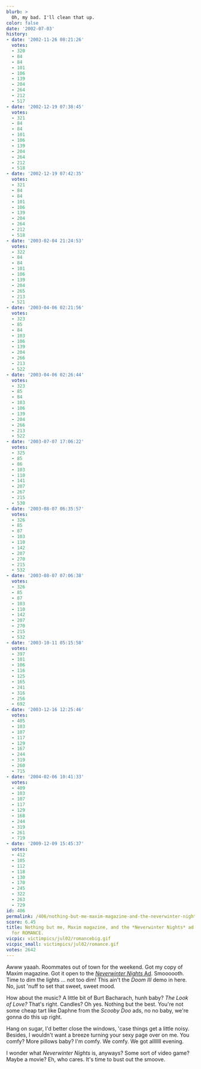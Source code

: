 ```yaml
---
blurb: >
  Oh, my bad. I'll clean that up.
color: false
date: '2002-07-03'
history:
- date: '2002-11-26 08:21:26'
  votes:
  - 320
  - 84
  - 84
  - 101
  - 106
  - 139
  - 204
  - 264
  - 212
  - 517
- date: '2002-12-19 07:38:45'
  votes:
  - 321
  - 84
  - 84
  - 101
  - 106
  - 139
  - 204
  - 264
  - 212
  - 518
- date: '2002-12-19 07:42:35'
  votes:
  - 321
  - 84
  - 84
  - 101
  - 106
  - 139
  - 204
  - 264
  - 212
  - 518
- date: '2003-02-04 21:24:53'
  votes:
  - 322
  - 84
  - 84
  - 101
  - 106
  - 139
  - 204
  - 265
  - 213
  - 521
- date: '2003-04-06 02:21:56'
  votes:
  - 323
  - 85
  - 84
  - 103
  - 106
  - 139
  - 204
  - 266
  - 213
  - 522
- date: '2003-04-06 02:26:44'
  votes:
  - 323
  - 85
  - 84
  - 103
  - 106
  - 139
  - 204
  - 266
  - 213
  - 522
- date: '2003-07-07 17:06:22'
  votes:
  - 325
  - 85
  - 86
  - 103
  - 110
  - 141
  - 207
  - 267
  - 215
  - 530
- date: '2003-08-07 06:35:57'
  votes:
  - 326
  - 85
  - 87
  - 103
  - 110
  - 142
  - 207
  - 270
  - 215
  - 532
- date: '2003-08-07 07:06:38'
  votes:
  - 326
  - 85
  - 87
  - 103
  - 110
  - 142
  - 207
  - 270
  - 215
  - 532
- date: '2003-10-11 05:15:58'
  votes:
  - 397
  - 101
  - 106
  - 116
  - 125
  - 165
  - 241
  - 316
  - 256
  - 692
- date: '2003-12-16 12:25:46'
  votes:
  - 405
  - 103
  - 107
  - 117
  - 129
  - 167
  - 244
  - 319
  - 260
  - 715
- date: '2004-02-06 10:41:33'
  votes:
  - 409
  - 103
  - 107
  - 117
  - 129
  - 168
  - 244
  - 319
  - 261
  - 719
- date: '2009-12-09 15:45:37'
  votes:
  - 412
  - 105
  - 112
  - 118
  - 130
  - 170
  - 245
  - 322
  - 263
  - 729
id: 406
permalink: /406/nothing-but-me-maxim-magazine-and-the-neverwinter-nights-ad-a-night-for-romance/
score: 6.45
title: Nothing but me, Maxim magazine, and the *Neverwinter Nights* ad... A night
  for ROMANCE.
vicpic: victimpics/jul02/romancebig.gif
vicpic_small: victimpics/jul02/romance.gif
votes: 2642
---
```


Awww yaaah. Roommates out of town for the weekend. Got my copy of Maxim
magazine. Got it open to the [*Neverwinter Nights*
Ad](img/victimpics/dreamy.jpg). Smoooooth. Time to dim the lights ...
not too dim! This ain't the *Doom III* demo in here. No, just 'nuff to
set that sweet, sweet mood.

How about the music? A little bit of Burt Bacharach, hunh baby? *The
Look of Love?* That's right. Candles? Oh yes. Nothing but the best.
You're not some cheap tart like Daphne from the *Scooby Doo* ads, no no
baby, we're gonna do this up right.

Hang on sugar, I'd better close the windows, 'case things get a little
noisy. Besides, I wouldn't want a breeze turning your sexy page over on
me. You comfy? More pillows baby? I'm comfy. We comfy. We got alllllll
evening.

I wonder what *Neverwinter Nights* is, anyways? Some sort of video game?
Maybe a movie? Eh, who cares. It's time to bust out the smoove.